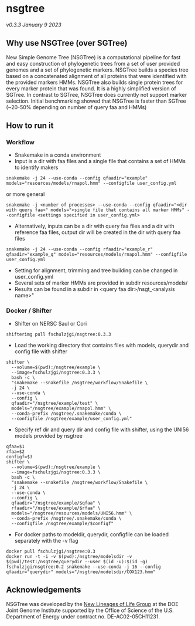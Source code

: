 # nsgtree
_v0.3.3 January 9 2023_

## Why use NSGTree (over SGTree)
New Simple Genome Tree (NSGTree) is a computational pipeline for fast and easy construction of phylogenetic trees from a set of user provided genomes and a set of phylogenetic markers. NSGTree builds a species tree based on a concatenated alignment of all proteins that were identified with the provided markers HMMs. NSGTree also builds single protein trees for every marker protein that was found. It is a highly simplified version of SGTree. In contrast to SGTree, NSGTree does currently not support marker selection. Initial benchmarking showed that NSGTree is faster than SGTree (~20-50% depending on number of query faa and HMMs)

## How to run it
### Workflow
* Snakemake in a conda environment
* Input is a dir with faa files and a single file that contains a set of HMMs to identify makers
```
snakemake -j 24 --use-conda --config qfaadir="example" models="resources/models/rnapol.hmm" --configfile user_config.yml
```
or more general
```
snakemake -j <number of processes> --use-conda --config qfaadir="<dir with query faa>" models="<single file that contains all marker HMMs" --configfile <settings specified in user_config.yml>
```
* Alternatively, inputs can be a dir with query faa files and a dir with reference faa files, output dir will be created in the dir with query faa files
```
snakemake -j 24 --use-conda --config rfaadir="example_r"  qfaadir="example_q" models="resources/models/rnapol.hmm" --configfile user_config.yml
```
* Setting for alignment, trimming and tree building can be changed in user_config.yml
* Several sets of marker HMMs are provided in subdir resources/models/
* Results can be found in a subdir in <query faa dir\>/nsgt_<analysis name\>"

### Docker / Shifter
* Shifter on NERSC Saul or Cori
```
shifterimg pull fschulzjgi/nsgtree:0.3.3
```
* Load the working directory that contains files with models, querydir and config file with shifter
```
shifter \
  --volume=$(pwd):/nsgtree/example \
  --image=fschulzjgi/nsgtree:0.3.3 \
  bash -c \
  "snakemake --snakefile /nsgtree/workflow/Snakefile \
  -j 24 \
  --use-conda \
  --config \
  qfaadir="/nsgtree/example/test" \
  models="/nsgtree/example/rnapol.hmm" \
  --conda-prefix /nsgtree/.snakemake/conda \
  --configfile /nsgtree/example/user_config.yml"
```
* Specify ref dir and query dir and config file with shifter, using the UNI56 models provided by nsgtree
```
qfaa=$1
rfaa=$2
configf=$3
shifter \
  --volume=$(pwd):/nsgtree/example \
  --image=fschulzjgi/nsgtree:0.3.3 \
  bash -c \
  "snakemake --snakefile /nsgtree/workflow/Snakefile \
  -j 24 \
  --use-conda \
  --config \
  qfaadir="/nsgtree/example/$qfaa" \
  rfaadir="/nsgtree/example/$rfaa" \
  models="/nsgtree/resources/models/UNI56.hmm" \
  --conda-prefix /nsgtree/.snakemake/conda \
  --configfile /nsgtree/example/$configf"
```
* For docker paths to modeldir, querydir, configfile can be loaded separately with the -v flag
```
docker pull fschulzjgi/nsgtree:0.3
docker run -t -i -v $(pwd):/nsgtree/modelsdir -v $(pwd)/test:/nsgtree/querydir --user $(id -u):$(id -g) fschulzjgi/nsgtree:0.2 snakemake --use-conda -j 16 --config qfaadir="querydir" models="/nsgtree/modelsdir/COX123.hmm"
```

## Acknowledgements
NSGTree was developed by the [New Lineages of Life Group](https://jgi.doe.gov/our-science/scientists-jgi/new-lineages-of-life/) at the DOE Joint Genome Institute supported by the Office of Science of the U.S. Department of Energy under contract no. DE-AC02-05CH11231.

